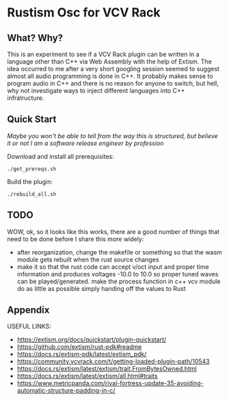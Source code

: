 # Rustism Osc for VCV Rack

## What? Why?

This is an experiment to see if a VCV Rack plugin can be written in a language other than C++ via Web Assembly with the help of Extism. The idea occurred to me after a very short googling session seemed to suggest almost all audio programming is done in C++. It probably makes sense to program audio in C++ and there is no reason for anyone to switch, but hell, why not investigate ways to inject different languages into C++ infratructure.

## Quick Start

*Maybe you won't be able to tell from the way this is structured, but believe it or not I am a software release engineer by profession*

Download and install all prerequisites:
```
./get_prereqs.sh
```
Build the plugin:
```
./rebuild_all.sh
```

## TODO

WOW, ok, so it looks like this works, there are a good number of things that need to be done before I share this more widely:
- after reorganization, change the makefile or something so that the wasm module gets rebuilt when the rust source changes
- make it so that the rust code can accept v/oct input and proper time information and produces voltages -10.0 to 10.0 so proper tuned waves can be played/generated. make the process function in c++ vcv module do as little as possible simply handing off the values to Rust

## Appendix

USEFUL LINKS:
- https://extism.org/docs/quickstart/plugin-quickstart/
- https://github.com/extism/rust-pdk#readme
- https://docs.rs/extism-pdk/latest/extism_pdk/
- https://community.vcvrack.com/t/getting-loaded-plugin-path/10543
- https://docs.rs/extism/latest/extism/trait.FromBytesOwned.html
- https://docs.rs/extism/latest/extism/all.html#traits
- https://www.metricpanda.com/rival-fortress-update-35-avoiding-automatic-structure-padding-in-c/